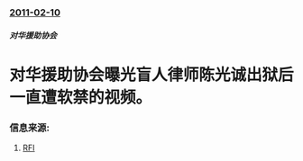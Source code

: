 ### [2011-02-10](/zh/news/2011/02/10/index.md)

##### 对华援助协会
#  对华援助协会曝光盲人律师陈光诚出狱后一直遭软禁的视频。




### 信息来源:

1. [RFI](https://web.archive.org/web/20110715232256/http://www.chinese.rfi.fr/node/57350)
